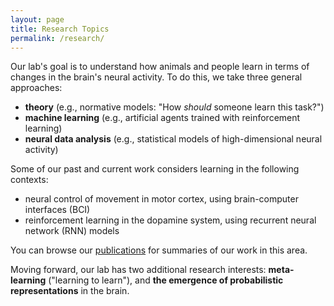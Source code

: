 ```yaml
---
layout: page
title: Research Topics
permalink: /research/
---
```


Our lab's goal is to understand how animals and people learn in terms of changes in the brain's neural activity. To do this, we take three general approaches:

- __theory__ (e.g., normative models: "How _should_ someone learn this task?")
- __machine learning__ (e.g., artificial agents trained with reinforcement learning)
- __neural data analysis__ (e.g., statistical models of high-dimensional neural activity)

Some of our past and current work considers learning in the following contexts:

- neural control of movement in motor cortex, using brain-computer interfaces (BCI)
- reinforcement learning in the dopamine system, using recurrent neural network (RNN) models

You can browse our [publications](/publications) for summaries of our work in this area.

Moving forward, our lab has two additional research interests: __meta-learning__ ("learning to learn"), and __the emergence of probabilistic representations__ in the brain.

<!-- Learning can be defined simply as systematic improvements in performance at a given task. As for how changes in the brain actually give rise to learning, there are many key questions. What objective is the brain optimizing, and how is this selected? What are the learning rules? What are the constraints? -->

<!-- ## Meta-learning -->

<!-- ## Emergence of probabilistic representations -->
